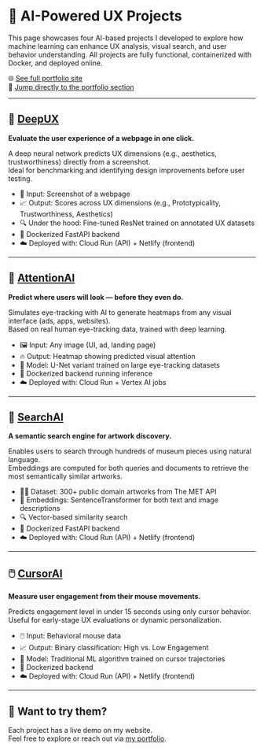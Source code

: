 # 🧠 AI-Powered UX Projects

This page showcases four AI-based projects I developed to explore how machine learning can enhance UX analysis, visual search, and user behavior understanding. All projects are fully functional, containerized with Docker, and deployed online.

🌐 [See full portfolio site](https://thomaslebras5.wixsite.com/thomaslebras)  
🎯 [Jump directly to the portfolio section](https://thomaslebras5.wixsite.com/thomaslebras/portfolio)

---

## 🎨 [DeepUX](https://thomaslebras5.wixsite.com/thomaslebras/deepux)  
**Evaluate the user experience of a webpage in one click.**

A deep neural network predicts UX dimensions (e.g., aesthetics, trustworthiness) directly from a screenshot.  
Ideal for benchmarking and identifying design improvements before user testing.

- 🧩 Input: Screenshot of a webpage  
- 📈 Output: Scores across UX dimensions (e.g., Prototypicality, Trustworthiness, Aesthetics)  
- 🔍 Under the hood: Fine-tuned ResNet trained on annotated UX datasets  
- 🐳 Dockerized FastAPI backend  
- ☁️ Deployed with: Cloud Run (API) + Netlify (frontend)

---

## 👀 [AttentionAI](https://thomaslebras5.wixsite.com/thomaslebras/attentionai)  
**Predict where users will look — before they even do.**

Simulates eye-tracking with AI to generate heatmaps from any visual interface (ads, apps, websites).  
Based on real human eye-tracking data, trained with deep learning.

- 🖼️ Input: Any image (UI, ad, landing page)  
- 🔥 Output: Heatmap showing predicted visual attention  
- 🧠 Model: U-Net variant trained on large eye-tracking datasets  
- 🐳 Dockerized backend running inference  
- ☁️ Deployed with: Cloud Run + Vertex AI jobs

---

## 🔎 [SearchAI](https://thomaslebras5.wixsite.com/thomaslebras/copie-de-attentionai-1)  
**A semantic search engine for artwork discovery.**

Enables users to search through hundreds of museum pieces using natural language.  
Embeddings are computed for both queries and documents to retrieve the most semantically similar artworks.

- 🧑‍🎨 Dataset: 300+ public domain artworks from The MET API  
- 🧠 Embeddings: SentenceTransformer for both text and image descriptions  
- 🔍 Vector-based similarity search  
- 🐳 Dockerized FastAPI backend  
- ☁️ Deployed with: Cloud Run (API) + Netlify (frontend)

---

## 🖱️ [CursorAI](https://thomaslebras5.wixsite.com/thomaslebras/copie-de-attentionai)  
**Measure user engagement from their mouse movements.**

Predicts engagement level in under 15 seconds using only cursor behavior.  
Useful for early-stage UX evaluations or dynamic personalization.

- 🖱️ Input: Behavioral mouse data  
- 📈 Output: Binary classification: High vs. Low Engagement  
- 🧠 Model: Traditional ML algorithm trained on cursor trajectories  
- 🐳 Dockerized backend  
- ☁️ Deployed with: Cloud Run (API) + Netlify (frontend)

---

## 🧪 Want to try them?

Each project has a live demo on my website.  
Feel free to explore or reach out via [my portfolio](https://thomaslebras5.wixsite.com/thomaslebras).
